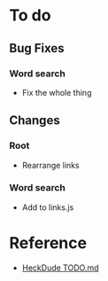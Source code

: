 <!-- # Fixed -->
<!-- ## Confirmed fix -->
<!-- -  -->
<!-- ## Apparent fix -->
<!-- -  -->

<!-- # Doing at the moment -->
<!-- -  -->

# To do
<!-- ## Features -->
<!-- -  -->
## Bug Fixes
### Word search
- Fix the whole thing

## Changes
### Root
- Rearrange links
### Word search
- Add to links.js

# Reference
  - [HeckDude TODO.md](./p/heckdude/todo.md)